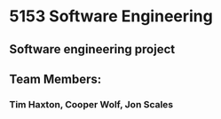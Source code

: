 #  5153 Software Engineering

##  Software engineering project 

## Team Members: 

### Tim Haxton, Cooper Wolf,  Jon Scales


